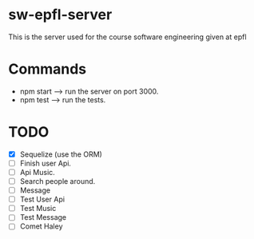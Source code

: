# sw-epfl-server
This is the server used for the course software engineering given at epfl

# Commands
 - npm start --> run the server on port 3000.
 - npm test --> run the tests.

# TODO 

- [x] Sequelize (use the ORM)
- [ ] Finish user Api.
- [ ] Api Music. 
- [ ] Search people around.
- [ ] Message
- [ ] Test User Api
- [ ] Test Music
- [ ] Test Message
- [ ] Comet Haley
